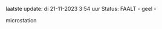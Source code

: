 laatste update: 
di 21-11-2023  3:54   uur 
Status: FAALT - geel - 
<div class="service Y">microstation</div>